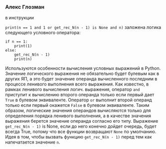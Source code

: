 ### Алекс Глозман

в инструкции

`print(n == 1 and 1 or get_rec_N(n - 1) is None and n)`
заложена логика следующего условного оператора:

    if n == 1:
        print(1)
    else:
        get_rec_N(n - 1)
        print(n)
Используются особенности вычисления условных выражений 
в Python. Значение логического выражения не обязательно 
будет булевым как в других ЯП, а это будет значение операнда 
вычисленного последним в процессе ленивого выполнения всего 
выражения. Как известно, в рамках ленивого вычисления логич. 
выражения, оператор `and` приступит к вычислению второго операнда
только если первый дает `True` в булевом эквиваленте. Оператор
`or` выполнит второй операнд только если первый окажется `False` 
в булевом эквиваленте. Таким образом, логические значения 
операндов вычисляются только для определения порядка ленивого 
выполнения, а в качестве значения выражения берется значение 
операнда согласно его типу. Выражение `get_rec_N(n - 1)` is None, 
если до него конечно дойдет очередь, будет всегда True, потому 
что все функции возвращают `None` по умолчанию. Идея в том, чтобы
вызвать функцию `get_rec_N(n - 1)` перед тем как напечатается 
значение `n`.
